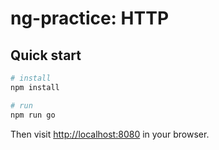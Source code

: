 # ng-practice: HTTP

## Quick start

```bash
# install 
npm install

# run
npm run go
```

Then visit [http://localhost:8080](http://localhost:8080) in your browser. 

